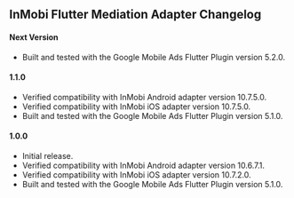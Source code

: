 ## InMobi Flutter Mediation Adapter Changelog

#### Next Version
* Built and tested with the Google Mobile Ads Flutter Plugin version 5.2.0.

#### 1.1.0
* Verified compatibility with InMobi Android adapter version 10.7.5.0.
* Verified compatibility with InMobi iOS adapter version 10.7.5.0.
* Built and tested with the Google Mobile Ads Flutter Plugin version 5.1.0.

#### 1.0.0
* Initial release.
* Verified compatibility with InMobi Android adapter version 10.6.7.1.
* Verified compatibility with InMobi iOS adapter version 10.7.2.0.
* Built and tested with the Google Mobile Ads Flutter Plugin version 5.1.0.
